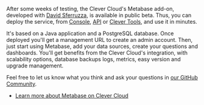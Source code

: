 
After some weeks of testing, the Clever Cloud's Metabase add-on, developed with [David Sferruzza](https://david.sferruzza.fr/), is available in public beta. Thus, you can deploy the service, from [Console](https://console.clever-cloud.com/users/me/addons/new), [API](/developers/api) or [Clever Tools](https://github.com/CleverCloud/clever-tools), and use it in minutes.

It's based on a Java application and a PostgreSQL database. Once deployed you'll get a management URL to create an admin account. Then, just start using Metabase, add your data sources, create your questions and dashboards. You'll get benefits from the Clever Cloud's integration, with scalability options, database backups logs, metrics, easy version and upgrade management.

Feel free to let us know what you think and ask your questions in [our GitHub Community](https://github.com/CleverCloud/Community/discussions/categories/metabase).

- [Learn more about Metabase on Clever Cloud](/developers/doc/addons/metabase/)


